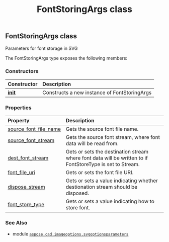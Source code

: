 ﻿---
title: FontStoringArgs class
second_title: Aspose.CAD for Python via .NET API References
description: 
type: docs
weight: 10
url: /python-net/aspose.cad.imageoptions.svgoptionsparameters/fontstoringargs/
is_root: false
---

## FontStoringArgs class

Parameters for font storage in SVG



The FontStoringArgs type exposes the following members:

### Constructors
| Constructor | Description |
| :- | :- |
| [__init__](/cad/python-net/aspose.cad.imageoptions.svgoptionsparameters/fontstoringargs/__init__/#) | Constructs a new instance of FontStoringArgs |


### Properties
| Property | Description |
| :- | :- |
| [source_font_file_name](/cad/python-net/aspose.cad.imageoptions.svgoptionsparameters/fontstoringargs/source_font_file_name) | Gets the source font file name. |
| [source_font_stream](/cad/python-net/aspose.cad.imageoptions.svgoptionsparameters/fontstoringargs/source_font_stream) | Gets the source font stream, where font data will be read from. |
| [dest_font_stream](/cad/python-net/aspose.cad.imageoptions.svgoptionsparameters/fontstoringargs/dest_font_stream) | Gets or sets the destination stream where font data will be written to if FontStoreType is set to Stream. |
| [font_file_uri](/cad/python-net/aspose.cad.imageoptions.svgoptionsparameters/fontstoringargs/font_file_uri) | Gets or sets the font file URI. |
| [dispose_stream](/cad/python-net/aspose.cad.imageoptions.svgoptionsparameters/fontstoringargs/dispose_stream) | Gets or sets a value indicating whether destionation stream should be disposed. |
| [font_store_type](/cad/python-net/aspose.cad.imageoptions.svgoptionsparameters/fontstoringargs/font_store_type) | Gets or sets a value indicating how to store font. |



### See Also
* module [`aspose.cad.imageoptions.svgoptionsparameters`](..)

